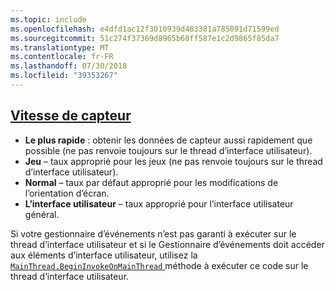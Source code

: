 ```yaml
---
ms.topic: include
ms.openlocfilehash: e4dfd1ac12f3010939d483381a785091d71599ed
ms.sourcegitcommit: 51c274f37369d8965b68ff587e1c2d9865f85da7
ms.translationtype: MT
ms.contentlocale: fr-FR
ms.lasthandoff: 07/30/2018
ms.locfileid: "39353267"
---
```

## <a name="sensor-speedxrefxamarinessentialssensorspeed"></a>[Vitesse de capteur](xref:Xamarin.Essentials.SensorSpeed)

- **Le plus rapide** : obtenir les données de capteur aussi rapidement que possible (ne pas renvoie toujours sur le thread d’interface utilisateur).
- **Jeu** – taux approprié pour les jeux (ne pas renvoie toujours sur le thread d’interface utilisateur).
- **Normal** – taux par défaut approprié pour les modifications de l’orientation d’écran.
- **L’interface utilisateur** – taux approprié pour l’interface utilisateur général.

Si votre gestionnaire d’événements n’est pas garanti à exécuter sur le thread d’interface utilisateur et si le Gestionnaire d’événements doit accéder aux éléments d’interface utilisateur, utilisez la [ `MainThread.BeginInvokeOnMainThread` ](~/essentials/main-thread.md) méthode à exécuter ce code sur le thread d’interface utilisateur.
